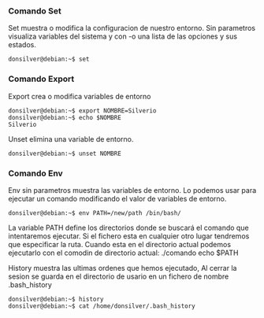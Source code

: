 ### Comando Set
Set muestra o modifica la configuracion de nuestro entorno. Sin parametros visualiza variables del sistema y con -o una lista de las opciones y sus estados.
~~~
donsilver@debian:~$ set
~~~

### Comando Export
Export crea o modifica variables de entorno
~~~
donsilver@debian:~$ export NOMBRE=Silverio
donsilver@debian:~$ echo $NOMBRE
Silverio
~~~


Unset elimina una variable de entorno.
~~~
donsilver@debian:~$ unset NOMBRE
~~~


### Comando Env
Env sin parametros muestra las variables de entorno. Lo podemos usar para ejecutar un comando modificando el valor de variables de entorno.
~~~
donsilver@debian:~$ env PATH=/new/path /bin/bash/
~~~


La variable PATH define los directorios donde se buscará el comando que intentaremos ejecutar. Si el fichero esta en cualquier otro lugar tendremos que especificar la ruta. Cuando esta en el directorio actual podemos ejecutarlo con el comodin de directorio actual: ./comando
echo $PATH

History muestra las ultimas ordenes que hemos ejecutado, Al cerrar la sesion se guarda en el directorio de usario en un fichero de nombre .bash_history
~~~
donsilver@debian:~$ history
donsilver@debian:~$ cat /home/donsilver/.bash_history
~~~

